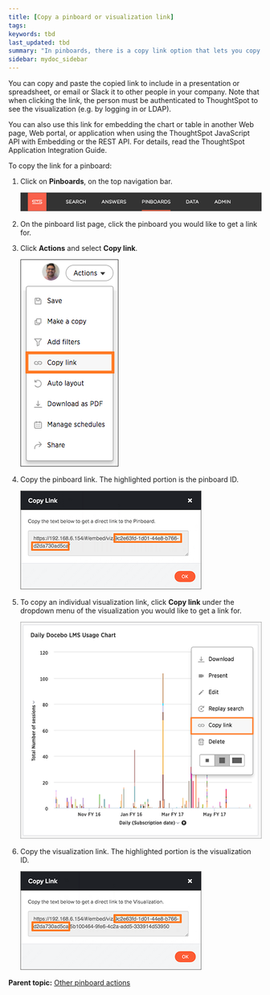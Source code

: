 ```yaml
---
title: [Copy a pinboard or visualization link]
tags:
keywords: tbd
last_updated: tbd
summary: "In pinboards, there is a copy link option that lets you copy the link to access the pinboard and visualizations directly."
sidebar: mydoc_sidebar
---
```

You can copy and paste the copied link to include in a presentation or spreadsheet, or email or Slack it to other people in your company. Note that when clicking the link, the person must be authenticated to ThoughtSpot to see the visualization (e.g. by logging in or LDAP).

You can also use this link for embedding the chart or table in another Web page, Web portal, or application when using the ThoughtSpot JavaScript API with Embedding or the REST API. For details, read the ThoughtSpot Application Integration Guide.

To copy the link for a pinboard:

1. Click on **Pinboards**, on the top navigation bar.

     ![](/pages/shared/conrefs/../../images/click_pinboards_icon.png "Pinboards")

2. On the pinboard list page, click the pinboard you would like to get a link for.
3. Click **Actions** and select **Copy link**.

     ![](/pages/images/copy_pinboard_link.png "Copy pinboard link option")

4. Copy the pinboard link. The highlighted portion is the pinboard ID.

     ![](/pages/images/copy_link_pinboard.png "Copy pinboard link")

5. To copy an individual visualization link, click **Copy link** under the dropdown menu of the visualization you would like to get a link for.

     ![](/pages/images/copy_link_of_a_visualization.png "Copy visualization link option")

6. Copy the visualization link. The highlighted portion is the visualization ID.

     ![](/pages/images/copy_link_viz_pinboard_part.png "Copy visualization link")


**Parent topic:** [Other pinboard actions](../../../pages/end_user_guide/pinboards/pinboard_actions.html)
